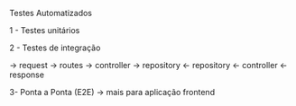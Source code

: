 Testes Automatizados

1 - Testes unitários

2 - Testes de integração

-> request -> routes -> controller -> repository
<- repository <- controller <- response

3- Ponta a Ponta (E2E) -> mais para aplicação frontend